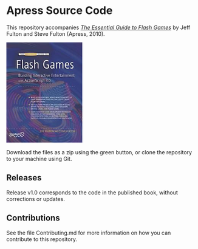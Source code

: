 # Apress Source Code

This repository accompanies [*The Essential Guide to Flash Games*](http://www.apress.com/9781430226147) by Jeff Fulton and Steve Fulton (Apress, 2010).

![Cover image](9781430226147.jpg)

Download the files as a zip using the green button, or clone the repository to your machine using Git.

## Releases

Release v1.0 corresponds to the code in the published book, without corrections or updates.

## Contributions

See the file Contributing.md for more information on how you can contribute to this repository.
